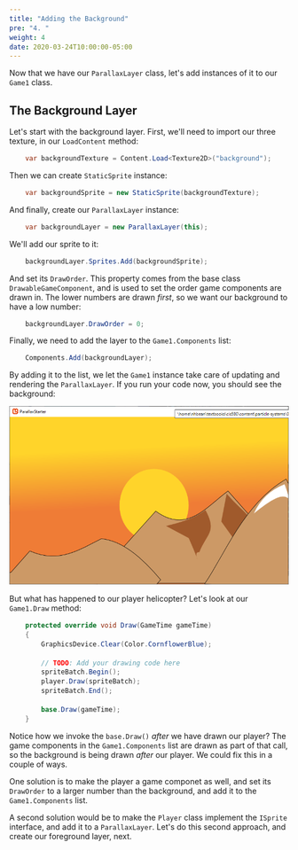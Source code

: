 ```yaml
---
title: "Adding the Background"
pre: "4. "
weight: 4
date: 2020-03-24T10:00:00-05:00
---
```

Now that we have our `ParallaxLayer` class, let's add instances of it to our `Game1` class.  

## The Background Layer
Let's start with the background layer.  First, we'll need to import our three texture, in our `LoadContent` method:

```csharp
    var backgroundTexture = Content.Load<Texture2D>("background");
```

Then we can create `StaticSprite` instance:

```csharp 
    var backgroundSprite = new StaticSprite(backgroundTexture);
```

And finally, create our `ParallaxLayer` instance:

```csharp 
    var backgroundLayer = new ParallaxLayer(this);
```

We'll add our sprite to it:

```csharp 
    backgroundLayer.Sprites.Add(backgroundSprite);
``` 

And set its `DrawOrder`.  This property comes from the base class `DrawableGameComponent`, and is used to set the order game components are drawn in.  The lower numbers are drawn _first_, so we want our background to have a low number:

```csharp
    backgroundLayer.DrawOrder = 0;
```

Finally, we need to add the layer to the `Game1.Components` list:

```csharp
    Components.Add(backgroundLayer);
```

By adding it to the list, we let the `Game1` instance take care of updating and rendering the `ParallaxLayer`.  If you run your code now, you should see the background:

![Background Layer](/images/parallax-4.1.png)

But what has happened to our player helicopter?  Let's look at our `Game1.Draw` method:

```csharp
    protected override void Draw(GameTime gameTime)
    {
        GraphicsDevice.Clear(Color.CornflowerBlue);

        // TODO: Add your drawing code here
        spriteBatch.Begin();
        player.Draw(spriteBatch);
        spriteBatch.End();

        base.Draw(gameTime);
    }
```

Notice how we invoke the `base.Draw()` _after_ we have drawn our player?  The game components in the `Game1.Components` list are drawn as part of that call, so the background is being drawn _after_ our player.  We could fix this in a couple of ways.  

One solution is to make the player a game componet as well, and set its `DrawOrder` to a larger number than the background, and add it to the `Game1.Components` list.  

A second solution would be to make the `Player` class implement the `ISprite` interface, and add it to a `ParallaxLayer`.  Let's do this second approach, and create our foreground layer, next.